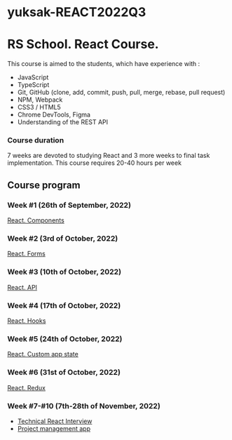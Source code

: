 # yuksak-REACT2022Q3

# RS School. React Course.
This course is aimed to the students, which have experience with :
- JavaScript
- TypeScript
- Git, GitHub (clone, add, commit, push, pull, merge, rebase, pull request)
- NPM, Webpack
- CSS3 / HTML5
- Chrome DevTools, Figma
- Understanding of the REST API

### Course duration
7 weeks are devoted to studying React and 3 more weeks to final task implementation. This course requires 20-40 hours per week

## Course program
### Week #1 (26th of September, 2022)
[React. Components](modules/module01)

### Week #2 (3rd of October, 2022)
[React. Forms](modules/module02)

### Week #3 (10th of October, 2022)
[React. API](modules/module03)

### Week #4 (17th of October, 2022)
[React. Hooks](modules/module04)

### Week #5 (24th of October, 2022)
[React. Custom app state](modules/module05)

### Week #6 (31st of October, 2022)
[React. Redux](modules/module06)

### Week #7-#10 (7th-28th of November, 2022)
- [Technical React Interview](interview.md)
- [Project management app](../tasks/react/project-management-system-EN.md)

